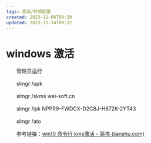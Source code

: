 ```yaml
---
tags: 资源/环境配置
created: 2023-11-06T08:20
updated: 2023-11-14T09:22
---
```

# windows 激活

　　管理员运行

　　slmgr /upk

　　slmgr /skms wei-soft.cn

　　slmgr /ipk NPPR9-FWDCX-D2C8J-H872K-2YT43

　　slmgr /ato

　　参考链接：[win10 命令行 kms激活 - 简书 (jianshu.com)](https://www.jianshu.com/p/77f528973dc7)

